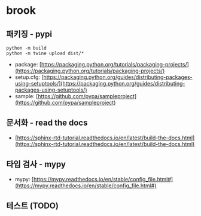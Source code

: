 # brook

## 패키징 - pypi

```
python -m build
python -m twine upload dist/*
```

* package: [https://packaging.python.org/tutorials/packaging-projects/](https://packaging.python.org/tutorials/packaging-projects/)
* setup.cfg: [https://packaging.python.org/guides/distributing-packages-using-setuptools/](https://packaging.python.org/guides/distributing-packages-using-setuptools/)
* sample: [https://github.com/pypa/sampleproject](https://github.com/pypa/sampleproject)

## 문서화 - read the docs

* [https://sphinx-rtd-tutorial.readthedocs.io/en/latest/build-the-docs.html](https://sphinx-rtd-tutorial.readthedocs.io/en/latest/build-the-docs.html)

## 타입 검사 - mypy

* mypy: [https://mypy.readthedocs.io/en/stable/config_file.html#](https://mypy.readthedocs.io/en/stable/config_file.html#)

## 테스트 (TODO)